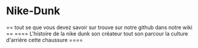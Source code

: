 # Nike-Dunk
== tout se que vous devez savoir sur trouve sur notre github dans notre wiki ==
==== L'histoire de la nike dunk son créateur tout son parcour la culture d'arrière cette chaussure ====
